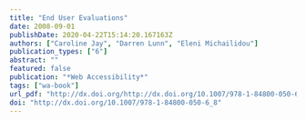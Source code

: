 ```yaml
---
title: "End User Evaluations"
date: 2008-09-01
publishDate: 2020-04-22T15:14:20.167163Z
authors: ["Caroline Jay", "Darren Lunn", "Eleni Michailidou"]
publication_types: ["6"]
abstract: ""
featured: false
publication: "*Web Accessibility*"
tags: ["wa-book"]
url_pdf: "http://dx.doi.org/http://dx.doi.org/10.1007/978-1-84800-050-6_8"
doi: "http://dx.doi.org/10.1007/978-1-84800-050-6_8"
---
```


